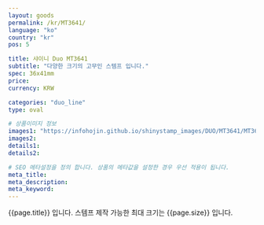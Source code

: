 ```yaml
---
layout: goods
permalink: /kr/MT3641/
language: "ko"
country: "kr"
pos: 5

title: 샤이니 Duo MT3641
subtitle: "다양한 크기의 고무인 스템프 입니다."
spec: 36x41mm
price:
currency: KRW

categories: "duo_line"
type: oval

# 상품이미지 정보
images1: "https://infohojin.github.io/shinystamp_images/DUO/MT3641/MT3641_1.jpg"
images2:
details1:
details2:    

# SEO 메타설정을 정의 합니다. 상품의 메타값을 설정한 경우 우선 적용이 됩니다.
meta_title: 
meta_description:
meta_keyword:
---
```


{{page.title}} 입니다. 스템프 제작 가능한 최대 크기는 {{page.size}} 입니다.